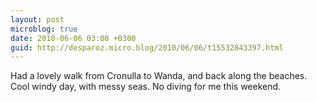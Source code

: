 ```yaml
---
layout: post
microblog: true
date: 2010-06-06 03:00 +0300
guid: http://desparoz.micro.blog/2010/06/06/t15532843397.html
---
```

Had a lovely walk from Cronulla to Wanda, and back along the beaches. Cool windy day, with messy seas. No diving for me this weekend.
